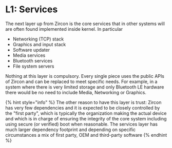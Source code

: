 # L1: Services

The next layer up from Zircon is the core services that in other systems will are often found implemented inside kernel. In particular

* Networking (TCP) stack
* Graphics and input stack
* Software updater
* Media services
* Bluetooth services
* File system servers

Nothing at this layer is compulsory. Every single piece uses the public APIs of Zircon and can be replaced to meet specific needs. For example, in a system where there is very limited storage and only Bluetooth LE hardware there would be no need to include Media, Networking or Graphics.

{% hint style="info" %}
The other reason to have this layer is trust: Zircon has very few dependencies and it is expected to be closely controlled by the "first party", which is typically the organization making the actual device and which is in charge of ensuring the integrity of the core system including using secure (or verified) boot when reasonable. The services layer has much larger dependency footprint and depending on specific circumstances a mix of first party, OEM and third-party software
{% endhint %}
